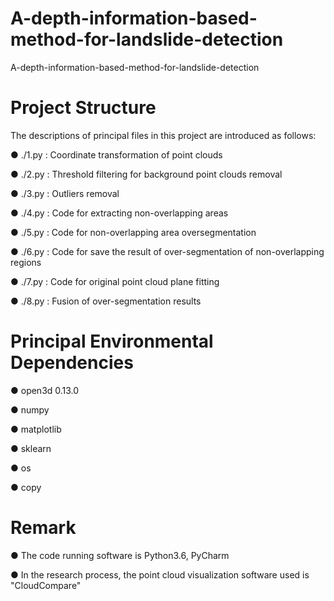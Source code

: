 # A-depth-information-based-method-for-landslide-detection
A-depth-information-based-method-for-landslide-detection
# Project Structure
The descriptions of principal files in this project are introduced as follows:

 ● ./1.py : Coordinate transformation of point clouds
 
 ● ./2.py : Threshold filtering for background point clouds removal
 
 ● ./3.py : Outliers removal
 
 ● ./4.py : Code for extracting non-overlapping areas
 
 ● ./5.py : Code for non-overlapping area oversegmentation
 
 ● ./6.py : Code for save the result of over-segmentation of non-overlapping regions
 
 ● ./7.py : Code for original point cloud plane fitting
 
 ● ./8.py : Fusion of over-segmentation results
# Principal Environmental Dependencies
 ● open3d 0.13.0
 
 ● numpy
 
 ● matplotlib
 
 ● sklearn
 
 ● os
 
 ● copy
# Remark
 ● The code running software is Python3.6, PyCharm

 ● In the research process, the point cloud visualization software used is "CloudCompare"
